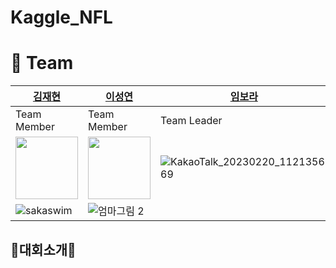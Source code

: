 # Kaggle_NFL  


# 👥 Team 
[김재현](http://https://github.com/jh941213) | [이성연](https://github.com/deepshadow25) | [임보라](https://github.com/violet417) | [정유석](https://github.com/dbtjr1103) | [이창재](https://github.com/com0040)
------|------|------|------|------|
Team Member|Team Member|Team Leader|Team Member|Team Member|
<img src="https://user-images.githubusercontent.com/112835087/214769736-c6880568-a4f9-42f7-b5d9-3ef466b6a997.jpeg" width="100" height="100">|<img src="https://user-images.githubusercontent.com/112835087/214769769-f12d45ae-6b09-4567-b142-591c73ccffdb.png" width="100" height="100">|![KakaoTalk_20230220_112135669](https://user-images.githubusercontent.com/112835087/227434174-b9458dbd-3819-4947-8533-386baafcdfc1.jpg)|
![sakaswim](https://user-images.githubusercontent.com/112835087/227434260-00788b7e-16ec-4d71-b2a5-2fa5fff37e6b.png)|![엄마그림 2](https://user-images.githubusercontent.com/112835087/227434307-5314bcf8-8980-4389-8be8-4ca0b744d395.jpg)


## 🏈대회소개🏈  
